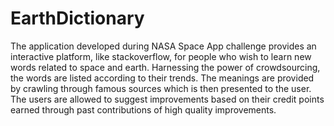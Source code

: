 # EarthDictionary

The application developed during NASA Space App challenge provides an interactive platform, like stackoverflow,  for people who wish to learn new words related to space and earth. Harnessing the power of crowdsourcing, the words are listed according to their trends. The meanings are provided by crawling through famous sources which is then presented to the user. The users are allowed to suggest improvements based on their credit points earned through past contributions of high quality improvements.

